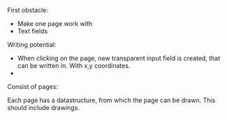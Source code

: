 First obstacle:
- Make one page work with
- Text fields

Writing potential:
- When clicking on the page, new transparent input field is created, that can be written in. With x,y coordinates.
- 


Consist of pages:

Each page has a datastructure, from which the page can be drawn.
This should include drawings.

